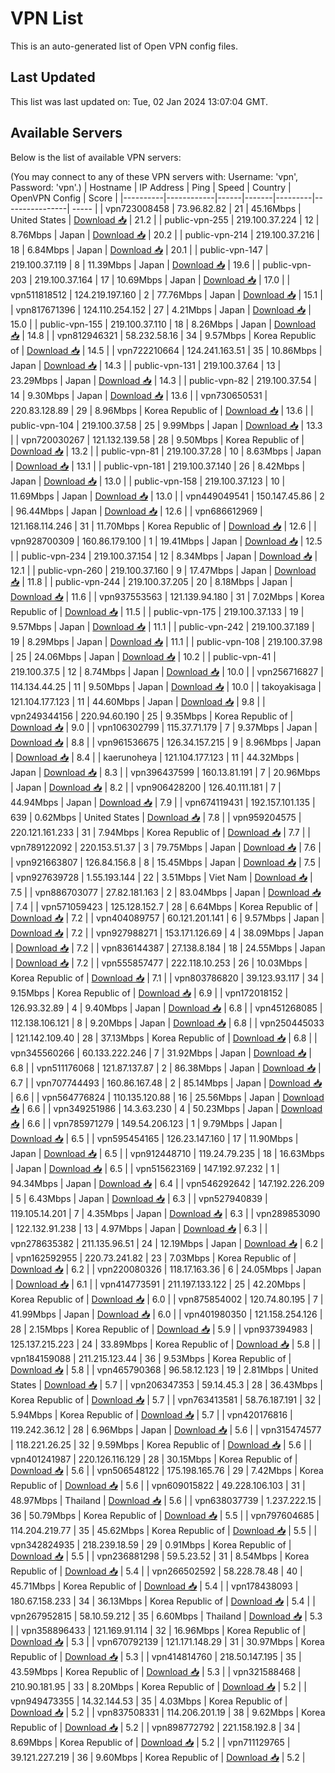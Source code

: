 # VPN List

This is an auto-generated list of Open VPN config files.

## Last Updated

This list was last updated on: Tue, 02 Jan 2024 13:07:04 GMT.

## Available Servers

Below is the list of available VPN servers:

(You may connect to any of these VPN servers with: Username: 'vpn', Password: 'vpn'.)
| Hostname | IP Address | Ping | Speed | Country | OpenVPN Config | Score |
|----------|------------|------|-------|---------|----------------| ----- |
| vpn723008458 | 73.96.82.82 | 21 | 45.16Mbps | United States | [Download 📥](./configs/server_0_US.ovpn) | 21.2 |
| public-vpn-255 | 219.100.37.224 | 12 | 8.76Mbps | Japan | [Download 📥](./configs/server_1_JP.ovpn) | 20.2 |
| public-vpn-214 | 219.100.37.216 | 18 | 6.84Mbps | Japan | [Download 📥](./configs/server_2_JP.ovpn) | 20.1 |
| public-vpn-147 | 219.100.37.119 | 8 | 11.39Mbps | Japan | [Download 📥](./configs/server_3_JP.ovpn) | 19.6 |
| public-vpn-203 | 219.100.37.164 | 17 | 10.69Mbps | Japan | [Download 📥](./configs/server_4_JP.ovpn) | 17.0 |
| vpn511818512 | 124.219.197.160 | 2 | 77.76Mbps | Japan | [Download 📥](./configs/server_5_JP.ovpn) | 15.1 |
| vpn817671396 | 124.110.254.152 | 27 | 4.21Mbps | Japan | [Download 📥](./configs/server_6_JP.ovpn) | 15.0 |
| public-vpn-155 | 219.100.37.110 | 18 | 8.26Mbps | Japan | [Download 📥](./configs/server_7_JP.ovpn) | 14.8 |
| vpn812946321 | 58.232.58.16 | 34 | 9.57Mbps | Korea Republic of | [Download 📥](./configs/server_8_KR.ovpn) | 14.5 |
| vpn722210664 | 124.241.163.51 | 35 | 10.86Mbps | Japan | [Download 📥](./configs/server_9_JP.ovpn) | 14.3 |
| public-vpn-131 | 219.100.37.64 | 13 | 23.29Mbps | Japan | [Download 📥](./configs/server_10_JP.ovpn) | 14.3 |
| public-vpn-82 | 219.100.37.54 | 14 | 9.30Mbps | Japan | [Download 📥](./configs/server_11_JP.ovpn) | 13.6 |
| vpn730650531 | 220.83.128.89 | 29 | 8.96Mbps | Korea Republic of | [Download 📥](./configs/server_12_KR.ovpn) | 13.6 |
| public-vpn-104 | 219.100.37.58 | 25 | 9.99Mbps | Japan | [Download 📥](./configs/server_13_JP.ovpn) | 13.3 |
| vpn720030267 | 121.132.139.58 | 28 | 9.50Mbps | Korea Republic of | [Download 📥](./configs/server_14_KR.ovpn) | 13.2 |
| public-vpn-81 | 219.100.37.28 | 10 | 8.63Mbps | Japan | [Download 📥](./configs/server_15_JP.ovpn) | 13.1 |
| public-vpn-181 | 219.100.37.140 | 26 | 8.42Mbps | Japan | [Download 📥](./configs/server_16_JP.ovpn) | 13.0 |
| public-vpn-158 | 219.100.37.123 | 10 | 11.69Mbps | Japan | [Download 📥](./configs/server_17_JP.ovpn) | 13.0 |
| vpn449049541 | 150.147.45.86 | 2 | 96.44Mbps | Japan | [Download 📥](./configs/server_18_JP.ovpn) | 12.6 |
| vpn686612969 | 121.168.114.246 | 31 | 11.70Mbps | Korea Republic of | [Download 📥](./configs/server_19_KR.ovpn) | 12.6 |
| vpn928700309 | 160.86.179.100 | 1 | 19.41Mbps | Japan | [Download 📥](./configs/server_20_JP.ovpn) | 12.5 |
| public-vpn-234 | 219.100.37.154 | 12 | 8.34Mbps | Japan | [Download 📥](./configs/server_21_JP.ovpn) | 12.1 |
| public-vpn-260 | 219.100.37.160 | 9 | 17.47Mbps | Japan | [Download 📥](./configs/server_22_JP.ovpn) | 11.8 |
| public-vpn-244 | 219.100.37.205 | 20 | 8.18Mbps | Japan | [Download 📥](./configs/server_23_JP.ovpn) | 11.6 |
| vpn937553563 | 121.139.94.180 | 31 | 7.02Mbps | Korea Republic of | [Download 📥](./configs/server_24_KR.ovpn) | 11.5 |
| public-vpn-175 | 219.100.37.133 | 19 | 9.57Mbps | Japan | [Download 📥](./configs/server_25_JP.ovpn) | 11.1 |
| public-vpn-242 | 219.100.37.189 | 19 | 8.29Mbps | Japan | [Download 📥](./configs/server_26_JP.ovpn) | 11.1 |
| public-vpn-108 | 219.100.37.98 | 25 | 24.06Mbps | Japan | [Download 📥](./configs/server_27_JP.ovpn) | 10.2 |
| public-vpn-41 | 219.100.37.5 | 12 | 8.74Mbps | Japan | [Download 📥](./configs/server_28_JP.ovpn) | 10.0 |
| vpn256716827 | 114.134.44.25 | 11 | 9.50Mbps | Japan | [Download 📥](./configs/server_29_JP.ovpn) | 10.0 |
| takoyakisaga | 121.104.177.123 | 11 | 44.60Mbps | Japan | [Download 📥](./configs/server_30_JP.ovpn) | 9.8 |
| vpn249344156 | 220.94.60.190 | 25 | 9.35Mbps | Korea Republic of | [Download 📥](./configs/server_31_KR.ovpn) | 9.0 |
| vpn106302799 | 115.37.71.179 | 7 | 9.37Mbps | Japan | [Download 📥](./configs/server_32_JP.ovpn) | 8.8 |
| vpn961536675 | 126.34.157.215 | 9 | 8.96Mbps | Japan | [Download 📥](./configs/server_33_JP.ovpn) | 8.4 |
| kaerunoheya | 121.104.177.123 | 11 | 44.32Mbps | Japan | [Download 📥](./configs/server_34_JP.ovpn) | 8.3 |
| vpn396437599 | 160.13.81.191 | 7 | 20.96Mbps | Japan | [Download 📥](./configs/server_35_JP.ovpn) | 8.2 |
| vpn906428200 | 126.40.111.181 | 7 | 44.94Mbps | Japan | [Download 📥](./configs/server_36_JP.ovpn) | 7.9 |
| vpn674119431 | 192.157.101.135 | 639 | 0.62Mbps | United States | [Download 📥](./configs/server_37_US.ovpn) | 7.8 |
| vpn959204575 | 220.121.161.233 | 31 | 7.94Mbps | Korea Republic of | [Download 📥](./configs/server_38_KR.ovpn) | 7.7 |
| vpn789122092 | 220.153.51.37 | 3 | 79.75Mbps | Japan | [Download 📥](./configs/server_39_JP.ovpn) | 7.6 |
| vpn921663807 | 126.84.156.8 | 8 | 15.45Mbps | Japan | [Download 📥](./configs/server_40_JP.ovpn) | 7.5 |
| vpn927639728 | 1.55.193.144 | 22 | 3.51Mbps | Viet Nam | [Download 📥](./configs/server_41_VN.ovpn) | 7.5 |
| vpn886703077 | 27.82.181.163 | 2 | 83.04Mbps | Japan | [Download 📥](./configs/server_42_JP.ovpn) | 7.4 |
| vpn571059423 | 125.128.152.7 | 28 | 6.64Mbps | Korea Republic of | [Download 📥](./configs/server_43_KR.ovpn) | 7.2 |
| vpn404089757 | 60.121.201.141 | 6 | 9.57Mbps | Japan | [Download 📥](./configs/server_44_JP.ovpn) | 7.2 |
| vpn927988271 | 153.171.126.69 | 4 | 38.09Mbps | Japan | [Download 📥](./configs/server_45_JP.ovpn) | 7.2 |
| vpn836144387 | 27.138.8.184 | 18 | 24.55Mbps | Japan | [Download 📥](./configs/server_46_JP.ovpn) | 7.2 |
| vpn555857477 | 222.118.10.253 | 26 | 10.03Mbps | Korea Republic of | [Download 📥](./configs/server_47_KR.ovpn) | 7.1 |
| vpn803786820 | 39.123.93.117 | 34 | 9.15Mbps | Korea Republic of | [Download 📥](./configs/server_48_KR.ovpn) | 6.9 |
| vpn172018152 | 126.93.32.89 | 4 | 9.40Mbps | Japan | [Download 📥](./configs/server_49_JP.ovpn) | 6.8 |
| vpn451268085 | 112.138.106.121 | 8 | 9.20Mbps | Japan | [Download 📥](./configs/server_50_JP.ovpn) | 6.8 |
| vpn250445033 | 121.142.109.40 | 28 | 37.13Mbps | Korea Republic of | [Download 📥](./configs/server_51_KR.ovpn) | 6.8 |
| vpn345560266 | 60.133.222.246 | 7 | 31.92Mbps | Japan | [Download 📥](./configs/server_52_JP.ovpn) | 6.8 |
| vpn511176068 | 121.87.137.87 | 2 | 86.38Mbps | Japan | [Download 📥](./configs/server_53_JP.ovpn) | 6.7 |
| vpn707744493 | 160.86.167.48 | 2 | 85.14Mbps | Japan | [Download 📥](./configs/server_54_JP.ovpn) | 6.6 |
| vpn564776824 | 110.135.120.88 | 16 | 25.56Mbps | Japan | [Download 📥](./configs/server_55_JP.ovpn) | 6.6 |
| vpn349251986 | 14.3.63.230 | 4 | 50.23Mbps | Japan | [Download 📥](./configs/server_56_JP.ovpn) | 6.6 |
| vpn785971279 | 149.54.206.123 | 1 | 9.79Mbps | Japan | [Download 📥](./configs/server_57_JP.ovpn) | 6.5 |
| vpn595454165 | 126.23.147.160 | 17 | 11.90Mbps | Japan | [Download 📥](./configs/server_58_JP.ovpn) | 6.5 |
| vpn912448710 | 119.24.79.235 | 18 | 16.63Mbps | Japan | [Download 📥](./configs/server_59_JP.ovpn) | 6.5 |
| vpn515623169 | 147.192.97.232 | 1 | 94.34Mbps | Japan | [Download 📥](./configs/server_60_JP.ovpn) | 6.4 |
| vpn546292642 | 147.192.226.209 | 5 | 6.43Mbps | Japan | [Download 📥](./configs/server_61_JP.ovpn) | 6.3 |
| vpn527940839 | 119.105.14.201 | 7 | 4.35Mbps | Japan | [Download 📥](./configs/server_62_JP.ovpn) | 6.3 |
| vpn289853090 | 122.132.91.238 | 13 | 4.97Mbps | Japan | [Download 📥](./configs/server_63_JP.ovpn) | 6.3 |
| vpn278635382 | 211.135.96.51 | 24 | 12.19Mbps | Japan | [Download 📥](./configs/server_64_JP.ovpn) | 6.2 |
| vpn162592955 | 220.73.241.82 | 23 | 7.03Mbps | Korea Republic of | [Download 📥](./configs/server_65_KR.ovpn) | 6.2 |
| vpn220080326 | 118.17.163.36 | 6 | 24.05Mbps | Japan | [Download 📥](./configs/server_66_JP.ovpn) | 6.1 |
| vpn414773591 | 211.197.133.122 | 25 | 42.20Mbps | Korea Republic of | [Download 📥](./configs/server_67_KR.ovpn) | 6.0 |
| vpn875854002 | 120.74.80.195 | 7 | 41.99Mbps | Japan | [Download 📥](./configs/server_68_JP.ovpn) | 6.0 |
| vpn401980350 | 121.158.254.126 | 28 | 2.15Mbps | Korea Republic of | [Download 📥](./configs/server_69_KR.ovpn) | 5.9 |
| vpn937394983 | 125.137.215.223 | 24 | 33.89Mbps | Korea Republic of | [Download 📥](./configs/server_70_KR.ovpn) | 5.8 |
| vpn184159088 | 211.215.123.44 | 36 | 9.53Mbps | Korea Republic of | [Download 📥](./configs/server_71_KR.ovpn) | 5.8 |
| vpn465790368 | 96.58.12.123 | 19 | 2.81Mbps | United States | [Download 📥](./configs/server_72_US.ovpn) | 5.7 |
| vpn206347353 | 59.14.45.3 | 28 | 36.43Mbps | Korea Republic of | [Download 📥](./configs/server_73_KR.ovpn) | 5.7 |
| vpn763413581 | 58.76.187.191 | 32 | 5.94Mbps | Korea Republic of | [Download 📥](./configs/server_74_KR.ovpn) | 5.7 |
| vpn420176816 | 119.242.36.12 | 28 | 6.96Mbps | Japan | [Download 📥](./configs/server_75_JP.ovpn) | 5.6 |
| vpn315474577 | 118.221.26.25 | 32 | 9.59Mbps | Korea Republic of | [Download 📥](./configs/server_76_KR.ovpn) | 5.6 |
| vpn401241987 | 220.126.116.129 | 28 | 30.15Mbps | Korea Republic of | [Download 📥](./configs/server_77_KR.ovpn) | 5.6 |
| vpn506548122 | 175.198.165.76 | 29 | 7.42Mbps | Korea Republic of | [Download 📥](./configs/server_78_KR.ovpn) | 5.6 |
| vpn609015822 | 49.228.106.103 | 31 | 48.97Mbps | Thailand | [Download 📥](./configs/server_79_TH.ovpn) | 5.6 |
| vpn638037739 | 1.237.222.15 | 36 | 50.79Mbps | Korea Republic of | [Download 📥](./configs/server_80_KR.ovpn) | 5.5 |
| vpn797604685 | 114.204.219.77 | 35 | 45.62Mbps | Korea Republic of | [Download 📥](./configs/server_81_KR.ovpn) | 5.5 |
| vpn342824935 | 218.239.18.59 | 29 | 0.91Mbps | Korea Republic of | [Download 📥](./configs/server_82_KR.ovpn) | 5.5 |
| vpn236881298 | 59.5.23.52 | 31 | 8.54Mbps | Korea Republic of | [Download 📥](./configs/server_83_KR.ovpn) | 5.4 |
| vpn266502592 | 58.228.78.48 | 40 | 45.71Mbps | Korea Republic of | [Download 📥](./configs/server_84_KR.ovpn) | 5.4 |
| vpn178438093 | 180.67.158.233 | 34 | 36.13Mbps | Korea Republic of | [Download 📥](./configs/server_85_KR.ovpn) | 5.4 |
| vpn267952815 | 58.10.59.212 | 35 | 6.60Mbps | Thailand | [Download 📥](./configs/server_86_TH.ovpn) | 5.3 |
| vpn358896433 | 121.169.91.114 | 32 | 16.96Mbps | Korea Republic of | [Download 📥](./configs/server_87_KR.ovpn) | 5.3 |
| vpn670792139 | 121.171.148.29 | 31 | 30.97Mbps | Korea Republic of | [Download 📥](./configs/server_88_KR.ovpn) | 5.3 |
| vpn414814760 | 218.50.147.195 | 35 | 43.59Mbps | Korea Republic of | [Download 📥](./configs/server_89_KR.ovpn) | 5.3 |
| vpn321588468 | 210.90.181.95 | 33 | 8.20Mbps | Korea Republic of | [Download 📥](./configs/server_90_KR.ovpn) | 5.2 |
| vpn949473355 | 14.32.144.53 | 35 | 4.03Mbps | Korea Republic of | [Download 📥](./configs/server_91_KR.ovpn) | 5.2 |
| vpn837508331 | 114.206.201.19 | 38 | 9.62Mbps | Korea Republic of | [Download 📥](./configs/server_92_KR.ovpn) | 5.2 |
| vpn898772792 | 221.158.192.8 | 34 | 8.69Mbps | Korea Republic of | [Download 📥](./configs/server_93_KR.ovpn) | 5.2 |
| vpn711129765 | 39.121.227.219 | 36 | 9.60Mbps | Korea Republic of | [Download 📥](./configs/server_94_KR.ovpn) | 5.2 |
